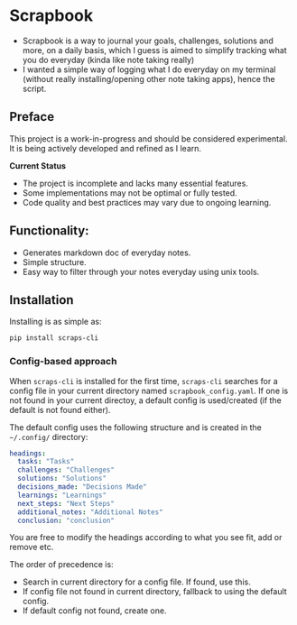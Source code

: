 # Scrapbook

- Scrapbook is a way to journal your goals, challenges, solutions and more, on a daily basis, which I guess is aimed to simplify tracking what you do everyday (kinda like note taking really)
- I wanted a simple way of logging what I do everyday on my terminal (without really installing/opening other note taking apps), hence the script.

## Preface

This project is a work-in-progress and should be considered experimental. It is being actively developed and refined as I learn.

**Current Status**

- The project is incomplete and lacks many essential features.
- Some implementations may not be optimal or fully tested.
- Code quality and best practices may vary due to ongoing learning.

## Functionality:

- Generates markdown doc of everyday notes.
- Simple structure.
- Easy way to filter through your notes everyday using unix tools.

## Installation

Installing is as simple as:

```bash
pip install scraps-cli
```

### Config-based approach

When `scraps-cli` is installed for the first time, `scraps-cli` searches for a config file in your current directory named `scrapbook_config.yaml`. If one is not found in your current directoy, a default config is used/created (if the default is not found either).

The default config uses the following structure and is created in the `~/.config/` directory:

```yaml
headings:
  tasks: "Tasks"
  challenges: "Challenges"
  solutions: "Solutions"
  decisions_made: "Decisions Made"
  learnings: "Learnings"
  next_steps: "Next Steps"
  additional_notes: "Additional Notes"
  conclusion: "conclusion"
```

You are free to modify the headings according to what you see fit, add or remove etc.

The order of precedence is:
- Search in current directory for a config file. If found, use this.
- If config file not found in current directory, fallback to using the default config.
- If default config not found, create one.
